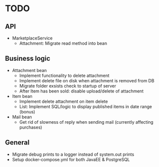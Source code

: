 # TODO

## API
* MarketplaceService 
  * Attachment: Migrate read method into bean

## Business logic
* Attachment bean
  * Implement functionality to delete attachment
  * Implement delete file on disk when attachment is removed from DB
  * Migrate folder exsists check to startup of server
  * After Item has been sold: disable upload/delete of attachment
* Item bean
  * Implement delete attachment on item delete
  * List: Implement SQL/logic to display published items in date range (bonus)
* Mail bean
  * Get rid of slowness of reply when sending mail (currently affecting purchases)

## General
* Migrate debug prints to a logger instead of system.out prints
* Setup docker-compose.yml for both JavaEE & PostgreSQL

